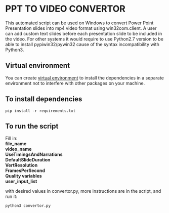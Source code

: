 # PPT TO VIDEO CONVERTOR
This automated script can be used on Windows to convert Power Point
Presentation slides into mp4 video format using win32com.client.
A user can add custom text slides before each presentation slide to be included in the video.
For other systems it would require to use Python2.7 version to be able to install pypiwin32/pywin32 cause of the syntax incompatibility with Python3.

## Virtual environment

You can create <a href="https://packaging.python.org/en/latest/guides/installing-using-pip-and-virtual-environments/">virtual environment</a> to install the dependencies in a separate environment not to interfere with other packages on your machine.

## To install dependencies
```
pip install -r requirements.txt
```

## To run the script
Fill in:<br>
**file_name <br>
video_name<br>
UseTimingsAndNarrations<br>
DefaultSlideDuration<br>
VertResolution<br>
FramesPerSecond<br>
Quality variables<br>
user_input_list**

with desired values in convertor.py, more instructions are in the script, and run it:
```
python3 convertor.py
```
